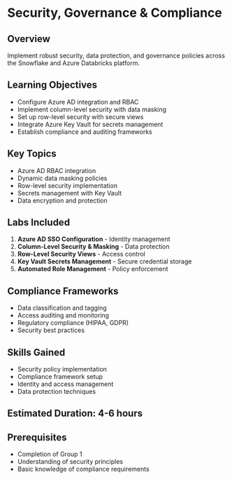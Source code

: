 # Security, Governance & Compliance

## Overview
Implement robust security, data protection, and governance policies across the Snowflake and Azure Databricks platform.

## Learning Objectives
- Configure Azure AD integration and RBAC
- Implement column-level security with data masking
- Set up row-level security with secure views
- Integrate Azure Key Vault for secrets management
- Establish compliance and auditing frameworks

## Key Topics
- Azure AD RBAC integration
- Dynamic data masking policies
- Row-level security implementation
- Secrets management with Key Vault
- Data encryption and protection

## Labs Included
1. **Azure AD SSO Configuration** - Identity management
2. **Column-Level Security & Masking** - Data protection
3. **Row-Level Security Views** - Access control
4. **Key Vault Secrets Management** - Secure credential storage
5. **Automated Role Management** - Policy enforcement

## Compliance Frameworks
- Data classification and tagging
- Access auditing and monitoring
- Regulatory compliance (HIPAA, GDPR)
- Security best practices

## Skills Gained
- Security policy implementation
- Compliance framework setup
- Identity and access management
- Data protection techniques

## Estimated Duration: 4-6 hours

## Prerequisites
- Completion of Group 1
- Understanding of security principles
- Basic knowledge of compliance requirements
